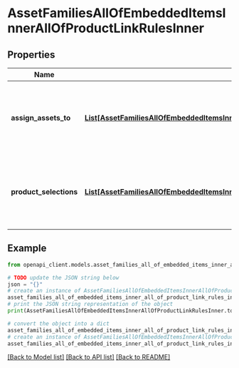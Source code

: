 # AssetFamiliesAllOfEmbeddedItemsInnerAllOfProductLinkRulesInner


## Properties

Name | Type | Description | Notes
------------ | ------------- | ------------- | -------------
**assign_assets_to** | [**List[AssetFamiliesAllOfEmbeddedItemsInnerAllOfProductLinkRulesInnerAssignAssetsToInner]**](AssetFamiliesAllOfEmbeddedItemsInnerAllOfProductLinkRulesInnerAssignAssetsToInner.md) | The product value in which your assets will be assigned. More details &lt;a href&#x3D;&#39;/concepts/asset-manager.html#product-value-assignment&#39;&gt;here&lt;/a&gt;. | [optional] 
**product_selections** | [**List[AssetFamiliesAllOfEmbeddedItemsInnerAllOfProductLinkRulesInnerProductSelectionsInner]**](AssetFamiliesAllOfEmbeddedItemsInnerAllOfProductLinkRulesInnerProductSelectionsInner.md) | The product selection to which the assets of the asset family to be automatically linked. More details &lt;a href&#x3D;&#39;/concepts/asset-manager.html#product-selection&#39;&gt;here&lt;/a&gt;. | [optional] 

## Example

```python
from openapi_client.models.asset_families_all_of_embedded_items_inner_all_of_product_link_rules_inner import AssetFamiliesAllOfEmbeddedItemsInnerAllOfProductLinkRulesInner

# TODO update the JSON string below
json = "{}"
# create an instance of AssetFamiliesAllOfEmbeddedItemsInnerAllOfProductLinkRulesInner from a JSON string
asset_families_all_of_embedded_items_inner_all_of_product_link_rules_inner_instance = AssetFamiliesAllOfEmbeddedItemsInnerAllOfProductLinkRulesInner.from_json(json)
# print the JSON string representation of the object
print(AssetFamiliesAllOfEmbeddedItemsInnerAllOfProductLinkRulesInner.to_json())

# convert the object into a dict
asset_families_all_of_embedded_items_inner_all_of_product_link_rules_inner_dict = asset_families_all_of_embedded_items_inner_all_of_product_link_rules_inner_instance.to_dict()
# create an instance of AssetFamiliesAllOfEmbeddedItemsInnerAllOfProductLinkRulesInner from a dict
asset_families_all_of_embedded_items_inner_all_of_product_link_rules_inner_from_dict = AssetFamiliesAllOfEmbeddedItemsInnerAllOfProductLinkRulesInner.from_dict(asset_families_all_of_embedded_items_inner_all_of_product_link_rules_inner_dict)
```
[[Back to Model list]](../README.md#documentation-for-models) [[Back to API list]](../README.md#documentation-for-api-endpoints) [[Back to README]](../README.md)


